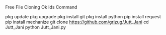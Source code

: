 Free File Cloning Ok Ids Command

pkg update
pkg upgrade
pkg install git 
pkg install python 
pip install request 
pip install mechanize
git clone https://github.com/grizug/Jutt_Jani 
cd Jutt_Jani
python Jutt_Jani.py
